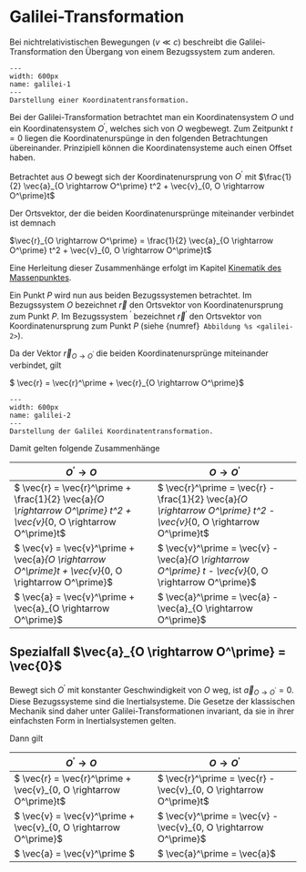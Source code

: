 # Galilei-Transformation


Bei nichtrelativistischen Bewegungen ($v \ll c$) beschreibt die Galilei-Transformation den Übergang von einem Bezugssystem zum anderen.

```{figure} Bilder/GalileiTransformation.png
---
width: 600px
name: galilei-1
---
Darstellung einer Koordinatentransformation.
 ```

Bei der Galilei-Transformation betrachtet man ein Koordinatensystem $O$ und ein Koordinatensystem $O^\prime$, welches sich von $O$ wegbewegt.
Zum Zeitpunkt $t=0$ liegen die Koordinatenurspünge in den folgenden Betrachtungen übereinander. Prinzipiell können die Koordinatensysteme auch einen Offset haben. 

Betrachtet aus $O$ bewegt sich der Koordinatenursprung von $O^\prime$ mit $\frac{1}{2} \vec{a}_{O \rightarrow O^\prime} t^2 + \vec{v}_{0, O \rightarrow O^\prime}t$

Der Ortsvektor, der die beiden Koordinatenursprünge miteinander verbindet ist demnach

$\vec{r}_{O \rightarrow O^\prime} = \frac{1}{2} \vec{a}_{O \rightarrow O^\prime} t^2 + \vec{v}_{0, O \rightarrow O^\prime}t$

Eine Herleitung dieser Zusammenhänge erfolgt im Kapitel [Kinematik des Massenpunktes](../Massenpunkt/Kinematik/mechanik_massenpunkt.md).

Ein Punkt $P$ wird nun aus beiden Bezugssystemen betrachtet. Im Bezugssystem $O$ bezeichnet $\vec{r}$ den Ortsvektor von Koordinatenursprung zum Punkt $P$. Im Bezugssystem $^\prime$ bezeichnet $\vec{r}^\prime$ den Ortsvektor von Koordinatenursprung zum Punkt $P$ (siehe {numref}` Abbildung %s <galilei-2>`).

Da der Vektor $\vec{r}_{O \rightarrow O^\prime}$ die beiden Koordinatenursprünge miteinander verbindet, gilt

$ \vec{r} = \vec{r}^\prime + \vec{r}_{O \rightarrow O^\prime}$

```{figure} Bilder/GalileiTransformation2.png
---
width: 600px
name: galilei-2
---
Darstellung der Galilei Koordinatentransformation.
 ```

Damit gelten folgende Zusammenhänge

|$O^\prime \rightarrow O$|$O \rightarrow O^\prime$|
|-|-|
|$ \vec{r} = \vec{r}^\prime + \frac{1}{2} \vec{a}_{O \rightarrow O^\prime} t^2 + \vec{v}_{0, O \rightarrow O^\prime}t$|$ \vec{r}^\prime = \vec{r} - \frac{1}{2} \vec{a}_{O \rightarrow O^\prime} t^2 - \vec{v}_{0, O \rightarrow O^\prime}t$|
|$ \vec{v} = \vec{v}^\prime + \vec{a}_{O \rightarrow O^\prime}t + \vec{v}_{0, O \rightarrow O^\prime}$|$ \vec{v}^\prime = \vec{v} - \vec{a}_{O \rightarrow O^\prime} t - \vec{v}_{0, O \rightarrow O^\prime}$|
|$ \vec{a} = \vec{v}^\prime + \vec{a}_{O \rightarrow O^\prime}$|$ \vec{a}^\prime = \vec{a} - \vec{a}_{O \rightarrow O^\prime}$|


## Spezialfall $\vec{a}_{O \rightarrow O^\prime} = \vec{0}$

Bewegt sich $O^\prime$ mit konstanter Geschwindigkeit von $O$ weg, ist $\vec{a}_{O \rightarrow O^\prime}=0$. Diese Bezugssysteme sind die Inertialsysteme. Die Gesetze der klassischen Mechanik sind daher unter Galilei-Transformationen invariant, da sie in ihrer einfachsten Form in Inertialsystemen gelten. 

Dann gilt

|$O^\prime \rightarrow O$|$O \rightarrow O^\prime$|
|-|-|
|$ \vec{r} = \vec{r}^\prime + \vec{v}_{0, O \rightarrow O^\prime}t$|$ \vec{r}^\prime = \vec{r} - \vec{v}_{0, O \rightarrow O^\prime}t$|
|$ \vec{v} = \vec{v}^\prime + \vec{v}_{0, O \rightarrow O^\prime}$|$ \vec{v}^\prime = \vec{v} - \vec{v}_{0, O \rightarrow O^\prime}$|
|$ \vec{a} = \vec{v}^\prime $|$ \vec{a}^\prime = \vec{a}$|